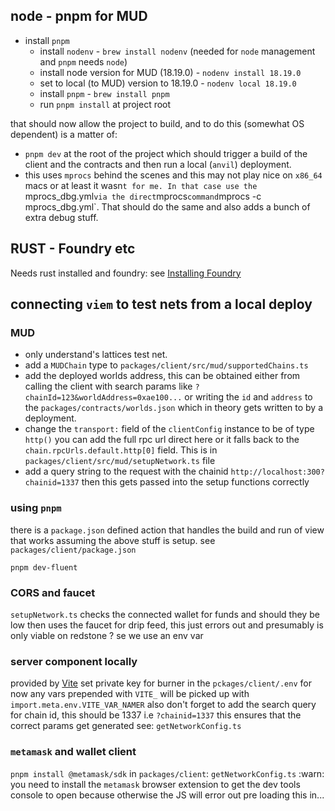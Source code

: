 ## node - pnpm for MUD
* install `pnpm`
	* install `nodenv` - `brew install nodenv` (needed for `node` management and `pnpm` needs `node`)
	* install node version for MUD (18.19.0) - `nodenv install 18.19.0`
	* set to local (to MUD) version to 18.19.0 - `nodenv local 18.19.0`
	* install `pnpm` - `brew install pnpm`
	* run `pnpm install` at project root

that should now allow the project to build, and to do this (somewhat OS dependent) is a matter of:

*  `pnpm dev` at the root of the project which should trigger a build of the client and the contracts and then run a local (`anvil`) deployment.
* this uses `mprocs` behind the scenes and this may not play nice on `x86_64` macs or at least it wasn`t for me. In that case use the `mprocs_dbg.yml` via the direct `mprocs` command `mprocs -c mprocs_dbg.yml`. That should do the same and also adds a bunch of extra debug stuff.

## RUST - Foundry etc
Needs rust installed and foundry:
see [Installing Foundry](https://book.getfoundry.sh/getting-started/installation)


## connecting `viem` to test nets from a local deploy

### MUD
* only understand's lattices test net.
* add a `MUDChain` type to `packages/client/src/mud/supportedChains.ts`
* add the deployed worlds address, this can be obtained either from calling the client with search params like `?chainId=123&worldAddress=0xae100...` or writing the `id` and `address` to the `packages/contracts/worlds.json` which in theory gets written to by a deployment.
* change the `transport:` field of the `clientConfig` instance to be of type `http()` you can add the full rpc url direct here or it falls back to the `chain.rpcUrls.default.http[0]` field. This is in `packages/client/src/mud/setupNetwork.ts` file
* add a query string to the request with the chainid `http://localhost:300?chainid=1337` then this gets passed into the setup functions correctly

### using `pnpm`
	
there is a `package.json` defined action that handles the build and run of view that works assuming the above stuff is setup. see `packages/client/package.json`

`pnpm dev-fluent`


### CORS and faucet
`setupNetwork.ts` checks the connected wallet for funds and should they be low then uses the faucet for drip feed, this just errors out and presumably is only viable on redstone ? 
se we use an env var

### server component locally
provided by [Vite](https://vitejs.dev/guide/build.html)
set private key for burner in the `pckages/client/.env` for now
any vars prepended with `VITE_` will be picked up with `import.meta.env.VITE_VAR_NAMER`
also don't forget to add the search query for chain id, this should be 1337 i.e `?chainid=1337` this ensures that the correct params get generated see: `getNetworkConfig.ts`

### `metamask` and wallet client	

`pnpm install @metamask/sdk` in `packages/client`: `getNetworkConfig.ts` :warn: you need to install the `metamask` browser extension to get the dev tools console  to open because otherwise the JS will error out pre loading this in... 
